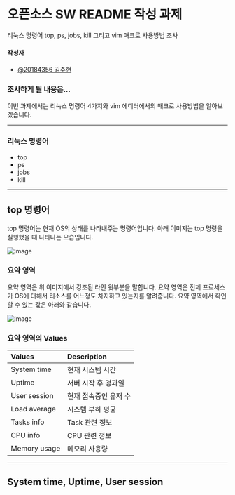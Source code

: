 # 오픈소스 SW README 작성 과제
리눅스 명령어 top, ps, jobs, kill 그리고 vim 매크로 사용방법 조사

#### 작성자
- [@20184356 김주현](https://www.github.com/kjh36102)

### 조사하게 될 내용은...
이번 과제에서는 리눅스 명령어 4가지와 vim 에디터에서의 매크로 사용방법을 알아보겠습니다.

---

### 리눅스 명령어
- top
- ps
- jobs
- kill

---

## top 명령어
top 명령어는 현재 OS의 상태를 나타내주는 명령어입니다.
아래 이미지는 top 명령을 실행했을 때 나타나는 모습입니다.

![image](https://user-images.githubusercontent.com/88638058/172028686-adfe74dd-f4fc-42ca-92d3-405d89e25fe1.png)

### 요약 영역
요약 영역은 위 이미지에서 강조된 라인 윗부분을 말합니다.
요약 영역은 전체 프로세스가 OS에 대해서 리소스를 어느정도 차지하고 있는지를 알려줍니다.
요약 영역에서 확인할 수 있는 값은 아래와 같습니다.

![image](https://user-images.githubusercontent.com/88638058/172028863-ea3c910d-256a-4e0d-a978-f520d440919f.png)

### 요약 영역의 Values
| Values                  | Description                                |
| :------------------     | :----------                                |
| System time | 현재 시스템 시간 |
| Uptime | 서버 시작 후 경과일 |
| User session | 현재 접속중인 유저 수 |
| Load average | 시스템 부하 평균 |
| Tasks info | Task 관련 정보 |
| CPU info | CPU 관련 정보 |
| Memory usage | 메모리 사용량 |

---

## System time, Uptime, User session
